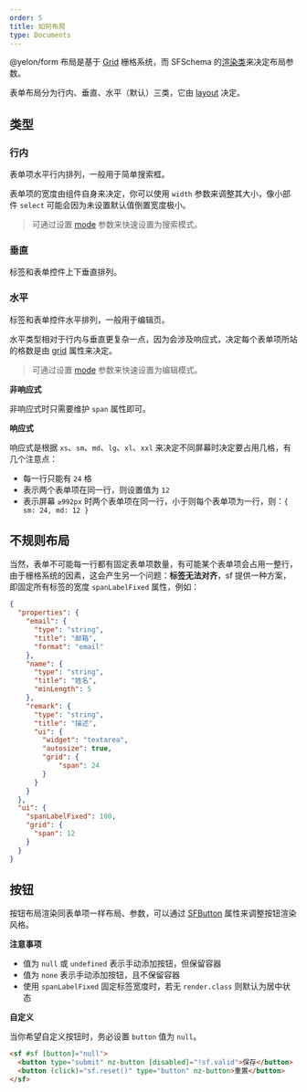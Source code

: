 ```yaml
---
order: 5
title: 如何布局
type: Documents
---
```


@yelon/form 布局是基于 [Grid](https://ng.ant.design/components/grid/zh) 栅格系统，而 SFSchema 的[渲染类](/form/schema/en#%E6%B8%B2%E6%9F%93%E7%B1%BB)来决定布局参数。

表单布局分为行内、垂直、水平（默认）三类，它由 [layout](/form/getting-started/zh#API) 决定。

## 类型

### 行内

表单项水平行内排列，一般用于简单搜索框。

表单项的宽度由组件自身来决定，你可以使用 `width` 参数来调整其大小，像小部件 `select` 可能会因为未设置默认值倒置宽度极小。

> 可通过设置 [mode](/form/getting-started/zh#mode%E6%9C%89%E4%BB%80%E4%B9%88%E4%BD%9C%E7%94%A8%EF%BC%9F) 参数来快速设置为搜索模式。

### 垂直

标签和表单控件上下垂直排列。

### 水平

标签和表单控件水平排列，一般用于编辑页。

水平类型相对于行内与垂直更复杂一点，因为会涉及响应式，决定每个表单项所站的格数是由 [grid](/form/schema#%E5%93%8D%E5%BA%94%E5%BC%8F%E5%B1%9E%E6%80%A7-SFGridSchema) 属性来决定。

> 可通过设置 [mode](/form/getting-started/zh#mode%E6%9C%89%E4%BB%80%E4%B9%88%E4%BD%9C%E7%94%A8%EF%BC%9F) 参数来快速设置为编辑模式。

**非响应式**

非响应式时只需要维护 `span` 属性即可。

**响应式**

响应式是根据 `xs`、`sm`、`md`、`lg`、`xl`、`xxl` 来决定不同屏幕时决定要占用几格，有几个注意点：

- 每一行只能有 `24` 格
- 表示两个表单项在同一行，则设置值为 `12`
- 表示屏幕 `≥992px` 时两个表单项在同一行，小于则每个表单项为一行，则：`{ sm: 24, md: 12 }`

## 不规则布局

当然，表单不可能每一行都有固定表单项数量，有可能某个表单项会占用一整行，由于栅格系统的因素，这会产生另一个问题：**标签无法对齐**，sf 提供一种方案，即固定所有标签的宽度 `spanLabelFixed` 属性，例如：

```json
{
  "properties": {
    "email": {
      "type": "string",
      "title": "邮箱",
      "format": "email"
    },
    "name": {
      "type": "string",
      "title": "姓名",
      "minLength": 5
    },
    "remark": {
      "type": "string",
      "title": "描述",
      "ui": {
        "widget": "textarea",
        "autosize": true,
        "grid": {
            "span": 24
        }
      }
    }
  },
  "ui": {
    "spanLabelFixed": 100,
    "grid": {
      "span": 12
    }
  }
}
```

## 按钮

按钮布局渲染同表单项一样布局、参数，可以通过 [SFButton](/form/getting-started#SFButton) 属性来调整按钮渲染风格。

**注意事项**

- 值为 `null` 或 `undefined` 表示手动添加按钮，但保留容器
- 值为 `none` 表示手动添加按钮，且不保留容器
- 使用 `spanLabelFixed` 固定标签宽度时，若无 `render.class` 则默认为居中状态

**自定义**

当你希望自定义按钮时，务必设置 `button` 值为 `null`。

```html
<sf #sf [button]="null">
  <button type="submit" nz-button [disabled]="!sf.valid">保存</button>
  <button (click)="sf.reset()" type="button" nz-button>重置</button>
</sf>
```
